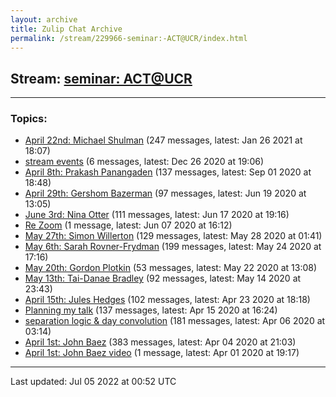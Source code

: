 ```yaml
---
layout: archive
title: Zulip Chat Archive
permalink: /stream/229966-seminar:-ACT@UCR/index.html
---
```


## Stream: [seminar: ACT@UCR](https://mattecapu.github.io/ct-zulip-archive/stream/229966-seminar:-ACT@UCR/index.html)
---

### Topics:

* [April 22nd: Michael Shulman](topic/topic_April.2022nd.3A.20Michael.20Shulman.html) (247 messages, latest: Jan 26 2021 at 18:07)
* [stream events](topic/topic_stream.20events.html) (6 messages, latest: Dec 26 2020 at 19:06)
* [April 8th: Prakash Panangaden](topic/topic_April.208th.3A.20Prakash.20Panangaden.html) (137 messages, latest: Sep 01 2020 at 18:48)
* [April 29th: Gershom Bazerman](topic/topic_April.2029th.3A.20Gershom.20Bazerman.html) (97 messages, latest: Jun 19 2020 at 13:05)
* [June 3rd: Nina Otter](topic/topic_June.203rd.3A.20Nina.20Otter.html) (111 messages, latest: Jun 17 2020 at 19:16)
* [Re Zoom](topic/topic_Re.20Zoom.html) (1 message, latest: Jun 07 2020 at 16:12)
* [May 27th: Simon Willerton](topic/topic_May.2027th.3A.20Simon.20Willerton.html) (129 messages, latest: May 28 2020 at 01:41)
* [May 6th: Sarah Rovner-Frydman](topic/topic_May.206th.3A.20Sarah.20Rovner-Frydman.html) (199 messages, latest: May 24 2020 at 17:16)
* [May 20th: Gordon Plotkin](topic/topic_May.2020th.3A.20Gordon.20Plotkin.html) (53 messages, latest: May 22 2020 at 13:08)
* [May 13th: Tai-Danae Bradley](topic/topic_May.2013th.3A.20Tai-Danae.20Bradley.html) (92 messages, latest: May 14 2020 at 23:43)
* [April 15th: Jules Hedges](topic/topic_April.2015th.3A.20Jules.20Hedges.html) (102 messages, latest: Apr 23 2020 at 18:18)
* [Planning my talk](topic/topic_Planning.20my.20talk.html) (137 messages, latest: Apr 15 2020 at 16:24)
* [separation logic & day convolution](topic/topic_separation.20logic.20.26.20day.20convolution.html) (181 messages, latest: Apr 06 2020 at 03:14)
* [April 1st: John Baez](topic/topic_April.201st.3A.20John.20Baez.html) (383 messages, latest: Apr 04 2020 at 21:03)
* [April 1st: John Baez video](topic/topic_April.201st.3A.20John.20Baez.20video.html) (1 message, latest: Apr 01 2020 at 19:17)

<hr><p>Last updated: Jul 05 2022 at 00:52 UTC</p>